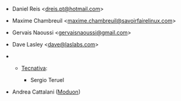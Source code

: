   - Daniel Reis \<<dreis.pt@hotmail.com>\>

  - Maxime Chambreuil \<<maxime.chambreuil@savoirfairelinux.com>\>

  - Gervais Naoussi \<<gervaisnaoussi@gmail.com>\>

  - Dave Lasley \<<dave@laslabs.com>\>

  -   - [Tecnativa](https://www.tecnativa.com):
        
          - Sergio Teruel

  - Andrea Cattalani ([Moduon](https://www.moduon.team/))
